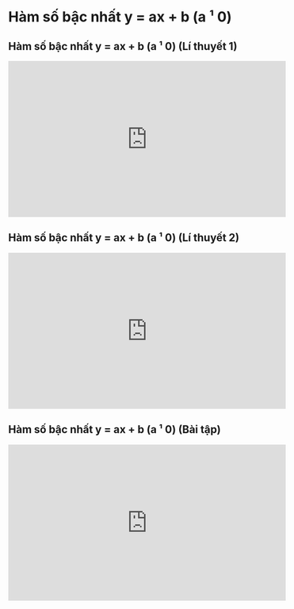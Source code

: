 # Hàm số bậc nhất y = ax + b (a ¹ 0)
## Hàm số bậc nhất y = ax + b (a ¹ 0) (Lí thuyết 1)
<iframe width="560" height="315" src="https://www.youtube.com/embed/s5Bj_5SEAp4?si=Cu5-XRYngLtmFnM9" title="YouTube video player" frameborder="0" allow="accelerometer; autoplay; clipboard-write; encrypted-media; gyroscope; picture-in-picture; web-share" referrerpolicy="strict-origin-when-cross-origin" allowfullscreen></iframe>

## Hàm số bậc nhất y = ax + b (a ¹ 0) (Lí thuyết 2)
<iframe width="560" height="315" src="https://www.youtube.com/embed/1eSJ7_IDqZ0?si=3sG1GRWzJNaFJIYd" title="YouTube video player" frameborder="0" allow="accelerometer; autoplay; clipboard-write; encrypted-media; gyroscope; picture-in-picture; web-share" referrerpolicy="strict-origin-when-cross-origin" allowfullscreen></iframe>

## Hàm số bậc nhất y = ax + b (a ¹ 0) (Bài tập)
<iframe width="560" height="315" src="https://www.youtube.com/embed/Xne4xK-glHA?si=U2-QJkPGW3qGTwDZ" title="YouTube video player" frameborder="0" allow="accelerometer; autoplay; clipboard-write; encrypted-media; gyroscope; picture-in-picture; web-share" referrerpolicy="strict-origin-when-cross-origin" allowfullscreen></iframe>


